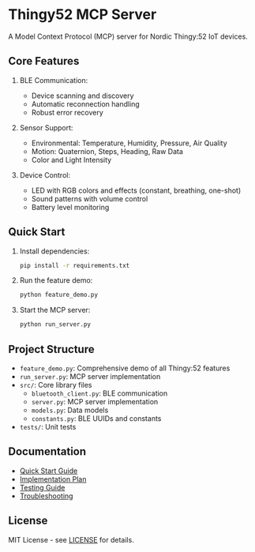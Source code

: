 # Thingy52 MCP Server

A Model Context Protocol (MCP) server for Nordic Thingy:52 IoT devices.

## Core Features

1. BLE Communication:
   - Device scanning and discovery
   - Automatic reconnection handling
   - Robust error recovery

2. Sensor Support:
   - Environmental: Temperature, Humidity, Pressure, Air Quality
   - Motion: Quaternion, Steps, Heading, Raw Data
   - Color and Light Intensity

3. Device Control:
   - LED with RGB colors and effects (constant, breathing, one-shot)
   - Sound patterns with volume control
   - Battery level monitoring

## Quick Start

1. Install dependencies:
   ```bash
   pip install -r requirements.txt
   ```

2. Run the feature demo:
   ```bash
   python feature_demo.py
   ```

3. Start the MCP server:
   ```bash
   python run_server.py
   ```

## Project Structure

- `feature_demo.py`: Comprehensive demo of all Thingy:52 features
- `run_server.py`: MCP server implementation
- `src/`: Core library files
  - `bluetooth_client.py`: BLE communication
  - `server.py`: MCP server implementation
  - `models.py`: Data models
  - `constants.py`: BLE UUIDs and constants
- `tests/`: Unit tests

## Documentation

- [Quick Start Guide](QUICK_START.md)
- [Implementation Plan](IMPLEMENTATION_PLAN.md)
- [Testing Guide](TESTING.md)
- [Troubleshooting](TROUBLESHOOTING.md)

## License

MIT License - see [LICENSE](LICENSE) for details.
